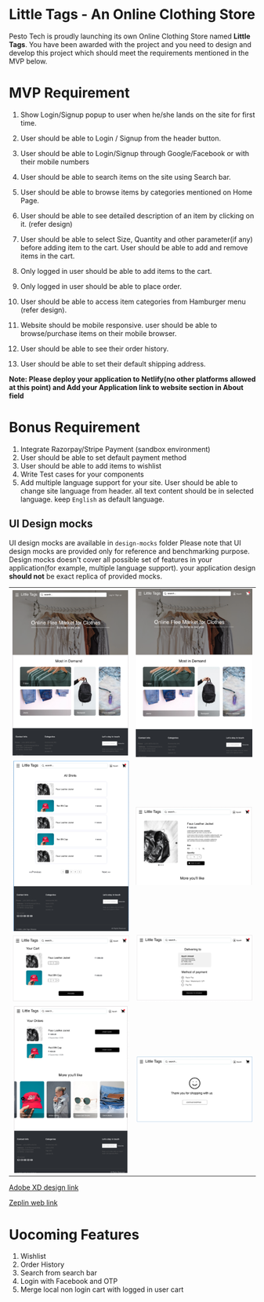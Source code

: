 # Little Tags - An Online Clothing Store

Pesto Tech is proudly launching its own Online Clothing Store named **Little Tags**. You have been awarded with the project and you need to design and develop this project which should meet the requirements mentioned in the MVP below.

# MVP Requirement

1. Show Login/Signup popup to user when he/she lands on the site for first time.
2. User should be able to Login / Signup from the header button.
3. User should be able to Login/Signup through Google/Facebook or with their mobile numbers
4. User should be able to search items on the site using Search bar.
5. User should be able to browse items by categories mentioned on Home Page.
6. User should be able to see detailed description of an item by clicking on it. (refer design)
7. User should be able to select Size, Quantity and other parameter(if any) before adding item to the cart.
   User should be able to add and remove items in the cart.
8. Only logged in user should be able to add items to the cart.
9. Only logged in user should be able to place order.
10. User should be able to access item categories from Hamburger menu (refer design).

11. Website should be mobile responsive. user should be able to browse/purchase items on their mobile browser.
12. User should be able to see their order history.
13. User should be able to set their default shipping address.

**Note: Please deploy your application to Netlify(no other platforms allowed at this point) and Add your Application link to website section in About field**

# Bonus Requirement

1. Integrate Razorpay/Stripe Payment (sandbox environment)
2. User should be able to set default payment method
3. User should be able to add items to wishlist
4. Write Test cases for your components
5. Add multiple language support for your site. User should be able to change site language from header. all text content should be in selected language. keep `English` as default language.

## UI Design mocks

UI design mocks are available in `design-mocks` folder
Please note that UI design mocks are provided only for reference and benchmarking purpose. Design mocks doesn't cover all possible set of features in your application(for example, multiple language support). your application design **should not** be exact replica of provided mocks.

|                                    |                                        |
| :--------------------------------: | :------------------------------------: |
|     ![](design-mocks/home.png)     |  ![](design-mocks/home_logged_in.png)  |
| ![](design-mocks/product_list.png) |     ![](design-mocks/product.png)      |
|     ![](design-mocks/cart.png)     |     ![](design-mocks/checkout.png)     |
|    ![](design-mocks/orders.png)    | ![](design-mocks/successful_order.png) |

[Adobe XD design link](https://drive.google.com/file/d/1_e7X57CoN7YhDlapVlLkL14ksVTzAwQh/view?usp=sharing)

[Zeplin web link](https://zpl.io/a7j7MJE)

# Uocoming Features

1. Wishlist
2. Order History
3. Search from search bar
4. Login with Facebook and OTP
5. Merge local non login cart with logged in user cart


